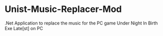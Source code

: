 # Unist-Music-Replacer-Mod
.Net Application to replace the music for the PC game Under Night In Birth Exe Late[st] on PC
